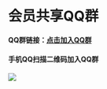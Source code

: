 # 会员共享QQ群  
#### QQ群链接：[点击加入QQ群](https://jq.qq.com/?_wv=1027&k=oxLWwtYI "点击加入QQ群")  
#### 手机QQ扫描二维码加入QQ群  
![](https://github.com/mmoxomm/vip/blob/main/qq.png)  
